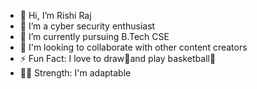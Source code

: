 - 👋 Hi, I’m Rishi Raj
- 👀 I’m a cyber security enthusiast
- 🌱 I’m currently pursuing B.Tech CSE
- 💫 I'm looking to collaborate with other content creators
- ⚡ Fun Fact: I love to draw🎨and play basketball🏀
- 💪🏻 Strength: I'm adaptable
<!---
mrrishi0234/mrrishi0234 is a ✨ special ✨ repository because its `README.md` (this file) appears on your GitHub profile.
You can click the Preview link to take a look at your changes.
--->
